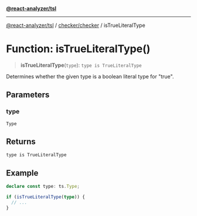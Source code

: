 [**@react-analyzer/tsl**](../../../README.md)

***

[@react-analyzer/tsl](../../../README.md) / [checker/checker](../README.md) / isTrueLiteralType

# Function: isTrueLiteralType()

> **isTrueLiteralType**(`type`): `type is TrueLiteralType`

Determines whether the given type is a boolean literal type for "true".

## Parameters

### type

`Type`

## Returns

`type is TrueLiteralType`

## Example

```ts
declare const type: ts.Type;

if (isTrueLiteralType(type)) {
  // ...
}
```
